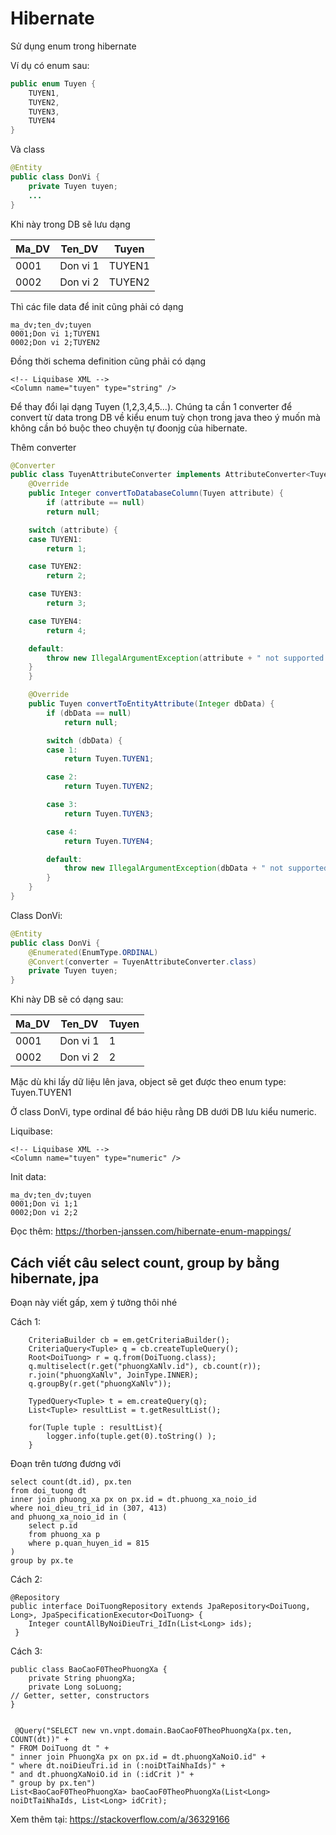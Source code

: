 # Hibernate

Sử dụng enum trong hibernate

Ví dụ có enum sau:

```java
public enum Tuyen {
    TUYEN1,
    TUYEN2,
    TUYEN3,
    TUYEN4
}
```

Và class

```java
@Entity
public class DonVi {
    private Tuyen tuyen;
    ...
}
```

Khi này trong DB sẽ lưu dạng 

Ma_DV | Ten_DV | Tuyen
---|---|---
0001 | Don vi 1 | TUYEN1
0002 | Don vi 2 | TUYEN2

Thì các file data để init cũng phải có dạng

    ma_dv;ten_dv;tuyen
    0001;Don vi 1;TUYEN1
    0002;Don vi 2;TUYEN2
    
Đồng thời schema definition cũng phải có dạng

    <!-- Liquibase XML -->
    <Column name="tuyen" type="string" />
    
Để thay đổi lại dạng Tuyen (1,2,3,4,5...). Chúng ta cần 1 converter để convert từ data trong DB về kiểu enum tuỳ chọn trong java theo ý muốn mà không cần bó buộc theo chuyện tự đoonjg của hibernate.

Thêm converter

```java
@Converter
public class TuyenAttributeConverter implements AttributeConverter<Tuyen, Integer> {
    @Override
    public Integer convertToDatabaseColumn(Tuyen attribute) {
        if (attribute == null)
        return null;

    switch (attribute) {
    case TUYEN1:
        return 1;

    case TUYEN2:
        return 2;

    case TUYEN3:
        return 3;

    case TUYEN4:
        return 4;

    default:
        throw new IllegalArgumentException(attribute + " not supported.");
    }
    }

    @Override
    public Tuyen convertToEntityAttribute(Integer dbData) {
        if (dbData == null)
            return null;

        switch (dbData) {
        case 1:
            return Tuyen.TUYEN1;

        case 2:
            return Tuyen.TUYEN2;

        case 3:
            return Tuyen.TUYEN3;

        case 4:
            return Tuyen.TUYEN4;

        default:
            throw new IllegalArgumentException(dbData + " not supported.");
        }
    }
}
```

Class DonVi:

```java
@Entity
public class DonVi {
    @Enumerated(EnumType.ORDINAL)
    @Convert(converter = TuyenAttributeConverter.class)
    private Tuyen tuyen;
}
```
    
Khi này DB sẽ có dạng sau:

Ma_DV | Ten_DV | Tuyen
---|---|---
0001 | Don vi 1 | 1
0002 | Don vi 2 | 2

Mặc dù khi lấy dữ liệu lên java, object sẽ get được theo enum type: Tuyen.TUYEN1

Ở class DonVi, type ordinal để báo hiệu rằng DB dưới DB lưu kiểu numeric.

Liquibase:

    <!-- Liquibase XML -->
    <Column name="tuyen" type="numeric" />

Init data:

    ma_dv;ten_dv;tuyen
    0001;Don vi 1;1
    0002;Don vi 2;2
    
Đọc thêm: https://thorben-janssen.com/hibernate-enum-mappings/

## Cách viết câu select count, group by bằng hibernate, jpa

Đoạn này viết gấp, xem ý tưởng thôi nhé

Cách 1:

        CriteriaBuilder cb = em.getCriteriaBuilder();
        CriteriaQuery<Tuple> q = cb.createTupleQuery();
        Root<DoiTuong> r = q.from(DoiTuong.class);
        q.multiselect(r.get("phuongXaNlv.id"), cb.count(r));
        r.join("phuongXaNlv", JoinType.INNER);
        q.groupBy(r.get("phuongXaNlv"));

        TypedQuery<Tuple> t = em.createQuery(q);
        List<Tuple> resultList = t.getResultList();

        for(Tuple tuple : resultList){
            logger.info(tuple.get(0).toString() );
        }
        
Đoạn trên tương đương với

    select count(dt.id), px.ten
    from doi_tuong dt
    inner join phuong_xa px on px.id = dt.phuong_xa_noio_id
    where noi_dieu_tri_id in (307, 413)
    and phuong_xa_noio_id in (
        select p.id
        from phuong_xa p
        where p.quan_huyen_id = 815
    )
    group by px.te

Cách 2:

    @Repository
    public interface DoiTuongRepository extends JpaRepository<DoiTuong, Long>, JpaSpecificationExecutor<DoiTuong> {
        Integer countAllByNoiDieuTri_IdIn(List<Long> ids);
     }
     
 Cách 3:
 
    public class BaoCaoF0TheoPhuongXa {
        private String phuongXa;
        private Long soLuong;
    // Getter, setter, constructors
    }

 
     @Query("SELECT new vn.vnpt.domain.BaoCaoF0TheoPhuongXa(px.ten, COUNT(dt))" +
    " FROM DoiTuong dt " +
    " inner join PhuongXa px on px.id = dt.phuongXaNoiO.id" +
    " where dt.noiDieuTri.id in (:noiDtTaiNhaIds)" +
    " and dt.phuongXaNoiO.id in (:idCrit )" +
    " group by px.ten")
    List<BaoCaoF0TheoPhuongXa> baoCaoF0TheoPhuongXa(List<Long> noiDtTaiNhaIds, List<Long> idCrit);

Xem thêm tại: https://stackoverflow.com/a/36329166
